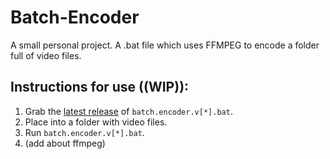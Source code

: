 # Batch-Encoder
A small personal project. A .bat file which uses FFMPEG to encode a folder full of video files.

## Instructions for use ((WIP)):
1) Grab the [latest release](https://github.com/Adam-Kay/Batch-Encoder/releases/latest) of `batch.encoder.v[*].bat`.
2) Place into a folder with video files.
3) Run `batch.encoder.v[*].bat`.
4) (add about ffmpeg)
